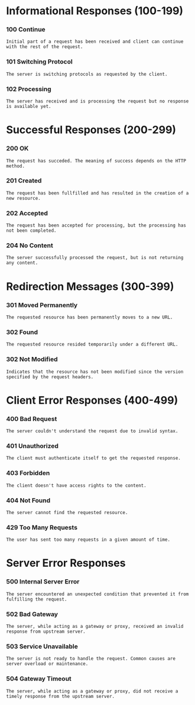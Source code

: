 # Informational Responses (100-199)
### 100 Continue
    Initial part of a request has been received and client can continue with the rest of the request.
### 101 Switching Protocol
    The server is switching protocols as requested by the client.
### 102 Processing
    The server has received and is processing the request but no response is available yet.

# Successful Responses (200-299) 
### 200 OK
    The request has succeded. The meaning of success depends on the HTTP method.
### 201 Created
    The request has been fullfilled and has resulted in the creation of a new resource.
### 202 Accepted
    The request has been accepted for processing, but the processing has not been completed.
### 204 No Content
    The server successfully processed the request, but is not returning any content.

# Redirection Messages (300-399)
### 301 Moved Permanently
    The requested resource has been permanently moves to a new URL.
### 302 Found
    The requested resource resided temporarily under a different URL.
### 302 Not Modified
    Indicates that the resource has not been modified since the version specified by the request headers.

# Client Error Responses (400-499)
### 400 Bad Request
    The server couldn't understand the request due to invalid syntax.
### 401 Unauthorized
    The client must authenticate itself to get the requested response.
### 403 Forbidden
    The client doesn't have access rights to the content.
### 404 Not Found
    The server cannot find the requested resource.
### 429 Too Many Requests
    The user has sent too many requests in a given amount of time.

# Server Error Responses
### 500 Internal Server Error
    The server encountered an unexpected condition that prevented it from fulfilling the request.
### 502 Bad Gateway
    The server, while acting as a gateway or proxy, received an invalid response from upstream server.
### 503 Service Unavailable
    The server is not ready to handle the request. Common causes are server overload or maintenance.
### 504 Gateway Timeout
    The server, while acting as a gateway or proxy, did not receive a timely response from the upstream server.